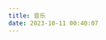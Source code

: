```yaml
---
title: 音乐
date: 2023-10-11 00:40:07
---
```

<link rel="stylesheet" href="https://cdn.jsdelivr.net/npm/aplayer@1.10/dist/APlayer.min.css"> 
<script src="https://cdn.jsdelivr.net/npm/aplayer@1.10/dist/APlayer.min.js"></script> 
<script src="https://cdn.jsdelivr.net/npm/meting@1.2/dist/Meting.min.js"></script> 
<meting-js
    server="netease"
    type="playlist"
    id="9044748923"
    fixed="true"
    loop="all"
    order="random"
    preload="auto"
    list-folded="false">
</meting-js>